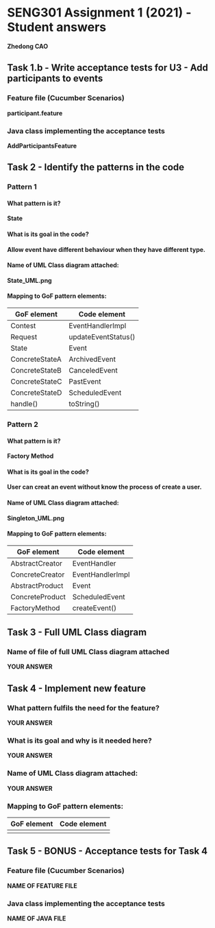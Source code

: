 # SENG301 Assignment 1 (2021) - Student answers

**Zhedong CAO**

## Task 1.b - Write acceptance tests for U3 - Add participants to events

### Feature file (Cucumber Scenarios)

**participant.feature**

### Java class implementing the acceptance tests

**AddParticipantsFeature**

## Task 2 - Identify the patterns in the code

### Pattern 1

#### What pattern is it?

**State**

#### What is its goal in the code?

**Allow event have different behaviour when they have different type.**

#### Name of UML Class diagram attached:

**State_UML.png**

#### Mapping to GoF pattern elements:

| GoF element | Code element |
| ----------- | ------------ |
| Contest        | EventHandlerImpl    |
| Request        | updateEventStatus() |
| State          | Event               |
| ConcreteStateA | ArchivedEvent       |
| ConcreteStateB | CanceledEvent       |
| ConcreteStateC | PastEvent           |
| ConcreteStateD | ScheduledEvent      |
| handle()       | toString()          |


### Pattern 2

#### What pattern is it?

**Factory Method**

#### What is its goal in the code?

**User can creat an event without know the process of create a user.**

#### Name of UML Class diagram attached:

**Singleton_UML.png**

#### Mapping to GoF pattern elements:

| GoF element | Code element |
| ----------- | ------------ |
| AbstractCreator | EventHandler     |
| ConcreteCreator | EventHandlerImpl |
| AbstractProduct | Event            |
| ConcreteProduct | ScheduledEvent   |
| FactoryMethod   | createEvent()    |

## Task 3 - Full UML Class diagram

### Name of file of full UML Class diagram attached

**YOUR ANSWER**

## Task 4 - Implement new feature

### What pattern fulfils the need for the feature?

**YOUR ANSWER**

### What is its goal and why is it needed here?

**YOUR ANSWER**

### Name of UML Class diagram attached:

**YOUR ANSWER**

### Mapping to GoF pattern elements:

| GoF element | Code element |
| ----------- | ------------ |
|             |              |

## Task 5 - BONUS - Acceptance tests for Task 4

### Feature file (Cucumber Scenarios)

**NAME OF FEATURE FILE**

### Java class implementing the acceptance tests

**NAME OF JAVA FILE**
